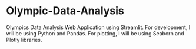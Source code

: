 # Olympic-Data-Analysis
Olympics Data Analysis Web Application using Streamlit. For development, I will be using Python and Pandas. For plotting, I will be using Seaborn and Plotly libraries.

